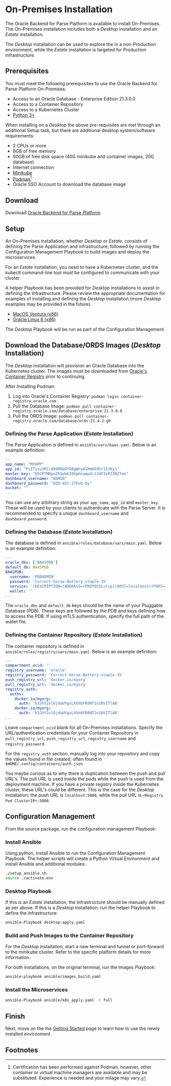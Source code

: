 # On-Premises Installation

The Oracle Backend for Parse Platform is available to install On-Premises.  The On-Premises installation includes both a _Desktop_ installation and an _Estate_ installation.

The _Desktop_ installation can be used to explore the in a non-Production environment, while the _Estate_ installation is targeted for Production infrastructure.

## Prerequisites

You must meet the following prerequisites to use the Oracle Backend for Parse Platform On-Premises:

* Access to an Oracle Database - Enterprise Edition 21.3.0.0
* Access to a Container Repository
* Access to a Kubernetes Cluster
* [Python 3+](https://www.python.org/)

When installing on a _Desktop_ the above pre-requisites are met through an additional Setup task, but there are additional desktop system/software requirements:

* 2 CPUs or more
* 8GB of free memory
* 60GB of free disk space (40G minikube and container images, 20G database)
* Internet connection
* [Minikube](https://minikube.sigs.k8s.io/docs/start/)
* [Podman](https://podman.io/getting-started/)[^1]
* Oracle SSO Account to download the database image

## Download

Download [Oracle Backend for Parse Platform](https://github.com/oracle/microservices-datadriven/releases/download/OBAAS-1.0.0/on-prem-mbaas_v0.1.1.zip).

## Setup

An On-Premises installation, whether _Desktop_ or _Estate_, consists of defining the Parse Application and infrastructure; followed by running the Configuration Management Playbook to build images and deploy the microservices.

For an _Estate_ installation, you need to have a Kubernetes cluster, and the kubectl command-line tool must be configured to communicate with your cluster.

A helper Playbook has been provided for _Desktop_ installations to assist in defining the Infrastructure.  Please review the appropriate documentation for examples of installing and defining the _Desktop_ installation (more _Desktop_  examples may be provided in the future).

* [MacOS Ventura (x86)](macos_ventura/_index.md)
* [Oracle Linux 8 (x86)](ol8/_index.md)

The _Desktop_ Playbook will be run as part of the Configuration Management.

## Download the Database/ORDS Images (_Desktop_ Installation)

The _Desktop_ installation will provision an Oracle Database into the Kubernetes cluster.  The images must be downloaded from [Oracle's Container Registry](https://container-registry.oracle.com/) prior to continuing.

After Installing Podman:

1. Log into Oracle's Container Registry: `podman login container-registry.oracle.com`
2. Pull the Database Image: `podman pull container-registry.oracle.com/database/enterprise:21.3.0.0`
3. Pull the ORDS Image: `podman pull container-registry.oracle.com/database/ords:21.4.2-gh`

### Defining the Parse Application (_Estate_ Installation)

The Parse Application is defined in `ansible/vars/baas.yaml`.  Below is an example definition:

```yaml
---
app_name: "MYAPP"
app_id: "PiITzsu3RCc499RRDOYOBgWnyAlMm6695r1536y1"
master_key: "Q5CP7MHpoZhSwbk39XpHxamp4rJJ4F3vPZ3NZ7ee"
dashboard_username: "ADMIN"
dashboard_password: "OZ0-mSt-27Evb-Qy"
bucket: ""
...
```

You can use any arbitrary string as your `app_name`, `app_id` and `master_key`. These will be used by your clients to authenticate with the Parse Server.  It is recommended to specify a unique `dashboard_username` and `dashboard_password`.

### Defining the Database  (_Estate_ Installation)

The database is defined in `ansible/roles/database/vars/main.yaml`.  Below is an example definition:  

```yaml
---
oracle_dbs: ['BAASPDB']
default_db: BAASPDB
BAASPDB:
  username: 'PDBADMIN'
  password: 'Correct-horse-Battery-staple-35'
  service: '(DESCRIPTION=(ADDRESS=(PROTOCOL=tcp)(HOST=localhost)(PORT=1521))(CONNECT_DATA=(SERVICE_NAME=BAASPDB)))'
  wallet: ''
...
```

The `oracle_dbs` and `default_db` keys should be the name of your Pluggable Database (PDB).  These keys are followed by the PDB and keys defining how to access the PDB.  If using mTLS authentication, specify the full path of the wallet file.

### Defining the Container Repository  (_Estate_ Installation)

The container repository is defined in `ansible/roles/registry/vars/main.yaml`.  Below is an example definition:

```yaml
---
compartment_ocid: ''
registry_username: 'oracle'
registry_password: 'Correct-horse-Battery-staple-35'
push_registry_url: 'docker.io/myorg'
pull_registry_url: 'docker.io/myorg'
registry_auth:
  auths:
    docker.io/myorg:
      auth: 'b3JhY2xlOjdaUVgxLXhhbFR0NTJsS0VITlA0'
    docker.io/myorg:
      auth: 'b3JhY2xlOjdaUVgxLXhhbFR0NTJsS0VITlA0'
...
```

Leave `compartment_ocid` blank for all On-Premises installations.  Specify the URL/authentication credentials for your Container Repository in `pull_registry_url`, `push_registry_url`, `registry_username` and `registry_password`.  

For the `registry_auth` section, manually log into your repository and copy the values found in file created, often found in `$HOME/.config/containers/auth.json`

You maybe curious as to why there is duplication between the push and pull URL's.  The pull URL is used inside the pods while the push is used from the deployment machine.  If you have a private registry inside the Kubernetes cluster, these URL's could be different.  This is the case for the _Desktop_ installation; the push URL is `localhost:5000`, while the pull URL is `<Registry Pod ClusterIP>:5000`.

## Configuration Management

From the source package, run the configuration management Playbook:

### Install Ansible

Using python, install Ansible to run the Configuration Management Playbook.  The helper scripts will create a Python Virtual Environment and install Ansible and additional modules:

```bash
./setup_ansible.sh
source ./activate.env
```

### Desktop Playbook

If this is an _Estate_ installation, the Infrastructure should be manually defined as per above.  If this is a _Desktop_ installation; run the helper Playbook to define the infrastructure:

```bash
ansible-Playbook desktop-apply.yaml
```

### Build and Push Images to the Container Repository

For the _Desktop_ installation, start a new terminal and tunnel or port-forward to the minikube cluster.  Refer to the specific platform details for more information.

For both installations, on the original terminal, run the Images Playbook:

```bash
ansible-playbook ansible/images_build.yaml
```

### Install the Microservices

```bash
ansible-Playbook ansible/k8s_apply.yaml -t full
```

## Finish

Next, move on the the [Getting Started](../getting-started/) page to learn how to use the newly installed environment.

## Footnotes

[^1]: Certification has been performed against Podman, however, other container or virtual machine managers are available and may be substituted.  Experience is needed and your milage may vary.
